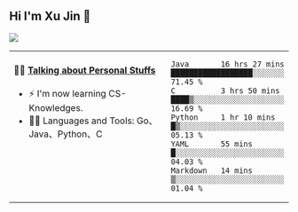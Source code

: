 
## Hi I'm Xu Jin 👋
![](https://komarev.com/ghpvc/?username=jiayouxujin&color=brightgreen&label=PROFILE+VIEWS)



<table align="center">
<tr>
<td valign="top" width="60%">

#### 🏋️‍♀️ <a href="https://github.com/jiayouxujin" target="_blank">Talking about Personal Stuffs</a>
<!-- recent_releases starts -->

- ⚡  I'm now learning CS-Knowledges.  
- 🏊‍♂️ Languages and Tools: Go、Java、Python、C
<!-- recent_releases ends -->
</td>
<td>
 
<!--START_SECTION:waka-->
```text
Java       16 hrs 27 mins  ██████████████████░░░░░░░   71.45 % 
C          3 hrs 50 mins   ████▒░░░░░░░░░░░░░░░░░░░░   16.69 % 
Python     1 hr 10 mins    █▒░░░░░░░░░░░░░░░░░░░░░░░   05.13 % 
YAML       55 mins         █░░░░░░░░░░░░░░░░░░░░░░░░   04.03 % 
Markdown   14 mins         ▒░░░░░░░░░░░░░░░░░░░░░░░░   01.04 % 
```
<!--END_SECTION:waka-->
 
</td>
</tr>
</table>





